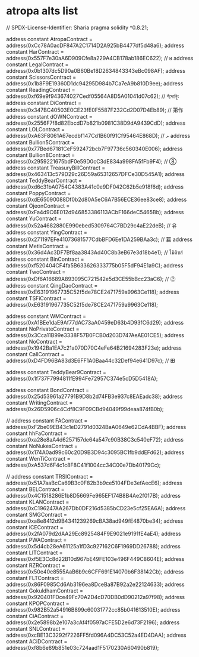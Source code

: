 # atropa alts list

// SPDX-License-Identifier: Sharia
pragma solidity ^0.8.21;

address constant AtropaContract = address(0xCc78A0acDF847A2C1714D2A925bB4477df5d48a6);
address constant HarContract = address(0x557F7e30aA6D909Cfe8a229A4CB178ab186EC622);         // ʁ 
address constant LegalContract = address(0x0b1307dc5D90a0B60Be18D2634843343eBc098AF);
address constant ScissorsContract = address(0x1b8F9E19360D1dc94295D984b7Ca7eA9b810D9ee);
address constant ReadingContract = address(0xf69e9f943674027Cedf05564A8D5A01041d07c62);     // পঁদাে়নুিং
address constant DiContract = address(0x347BC40503E0CE23fE0F5587F232Cd2D07D4Eb89);          // 第作
address constant dOWNContract = address(0x2556F7f8d82EbcdD7b821b0981C38D9dA9439CdD);
address constant LOLContract = address(0xA63F8061A67ecdbf147Cd1B60f91Cf95464E868D);         // ލ
address constant Bullion5Contract = address(0x77Bed67181CeF592472bcb7F97736c560340E006);
address constant Bullion8Contract = address(0x2959221675bdF0e59D0cC3dE834a998FA5fFb9F4);    // ⑧
address constant TreasuryBillContract = address(0x463413c579D29c26D59a65312657DFCe30D545A1);
address constant TeddyBearContract = address(0xd6c31bA0754C4383A41c0e9DF042C62b5e918f6d);
address constant PoppyContract = address(0xdE65090088Df0b2d80A5eC6A7B56ECE36ee83ce8);
address constant OjeonContract = address(0xFa4d9C6E012d946853386113ACbF166deC5465Bb);
address constant YuContract = address(0x52a4682880E990ebed5309764C7BD29c4aE22deB);          // 유
address constant YingContract = address(0x271197EFe41073681577CdbBFD6Ee1DA259BAa3c);        // 籯
address constant MetisContract = address(0x36d4Ac3DF7Bf8aa3843Ad40C8b3eB67e3d18b4e1);       // ไมิติซส์
address constant BinContract = address(0xf520404CF4fa5B633626333775b05F5dF94E1a9C);
address constant TwoContract = address(0xDf6A16689A893095C721542e5d3CE55bBcc23aC6);         // ㉣
address constant QingDaoContract = address(0xE63191967735C52f5de78CE2471759a9963Ce118);
address constant TSFiContract = address(0xE63191967735C52f5de78CE2471759a9963Ce118);

address constant WMContract = address(0xA1BEe1daE9Af77dAC73aA0459eD63b4D93fC6d29);
address constant NoPrivateContract = address(0x3Cca11B99e3338F57B0FCB0d203D747AeAE01CE5);
address constant NoContract = address(0x1942Ba1EA7c21a070D70C4eFe64B21694283F23e);
address constant CallContract = address(0xD4FD96BA83d3E6FF1A0Baa44c32Def94e641D97c);        // 𐌎

address constant TeddyBear9Contract = address(0x1f737F7994811fE994Fe72957C374e5cD5D5418A);

address constant BondContract = address(0x25d53961a27791B9D8b2d74FB3e937c8EAEadc38);
address constant WritingContract = address(0x26D5906c4Cdf8C9F09CBd94049f99deaa874fB0b);

// address constant FAContract = address(0xF2be09EB43c1eD2791d0324BaA0649e62CdA4BBF);
address constant hhFaContract = address(0xa28e8aA4d6257157de64a547c90B38C3c540eF72);
address constant NoNukesContract = address(0x174A0ad99c60c20D9B3D94c3095BC1fb9ddEFd62);
address constant WenTiContract = address(0xA537d6F4c1c8F8C41f1004cc34C00e7Db40179Cc);

//
address constant TRSIContract = address(0x51A7aaBcCa69B3c0F82b3b9ce5104FDe3efAecE6);
address constant BELContract = address(0x4C1518286E1b8D5669Fe965EF174B8B4Ae2f017B);
address constant KLANContract = address(0xC196247AA267Db0DF216d5385bCD23e5cf25EA6A);
address constant SMGContract = address(0xa8e8412d9B4341239269cBA38ad949fE4870be34);
address constant iCEContract = address(0x2fA079d2dAA29Ec8925484F9E9021e9191fE4aE4);
address constant PWAContract = address(0x5d4cb28eA61125a1fD3c927162C6F1969DD26788);
address constant LITContract = address(0xf5E3Cc8d22B10d967bE49FE103e496F449C8604E);
address constant RZRContract = address(0x50e40e8555AaB6b9c6CFF691E14070b6F38142Cb);
address constant FLTContract = address(0x86F0985Cd6Ab3196ea8DceBa87B92a2e22124633);
address constant GokuldhamContract = address(0x920401FDce49Fc70A2D4cD70DB0dD90212a97f98);
address constant KPOPContract = address(0x982B52a54916B899c60031772cc85b041613510E);
address constant CiAContract = address(0x2e5898b2e107a3cAf4f0597aCFE5D2e6d73F2196);
address constant SNLContract = address(0xcBE13C3292f7226FF5fd096A4DC53C52a4ED4DAA);
address constant ACiDContract = address(0xf8b6e89b851e03c724aad1F5170230A60490b819);
